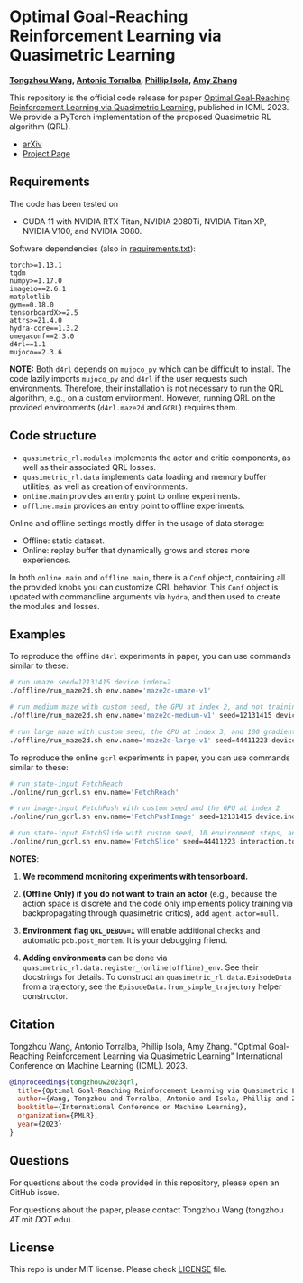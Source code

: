 # Optimal Goal-Reaching Reinforcement Learning via Quasimetric Learning

**[Tongzhou Wang](https://tongzhouwang.info/), [Antonio Torralba](https://web.mit.edu/torralba/www/), [Phillip Isola](https://web.mit.edu/phillipi/), [Amy Zhang](https://amyzhang.github.io/)**

This repository is the official code release for paper [Optimal Goal-Reaching Reinforcement Learning via Quasimetric Learning](https://www.tongzhouwang.info/quasimetric_rl/), published in ICML 2023. We provide a PyTorch implementation of the proposed Quasimetric RL algorithm (QRL).

+ [arXiv](https://arxiv.org/abs/2304.01203)
+ [Project Page](https://www.tongzhouwang.info/quasimetric_rl/)

## Requirements
The code has been tested on

+ CUDA 11 with NVIDIA RTX Titan, NVIDIA 2080Ti, NVIDIA Titan XP, NVIDIA V100, and NVIDIA 3080.

Software dependencies (also in [requirements.txt](./requirements.txt)):

```
torch>=1.13.1
tqdm
numpy>=1.17.0
imageio==2.6.1
matplotlib
gym==0.18.0
tensorboardX>=2.5
attrs>=21.4.0
hydra-core==1.3.2
omegaconf==2.3.0
d4rl==1.1
mujoco==2.3.6
```

**NOTE:** Both `d4rl` depends on `mujoco_py` which can be difficult to install. The code lazily imports `mujoco_py` and  `d4rl` if the user requests such environments. Therefore, their installation is not necessary to run the QRL algorithm, e.g., on a custom environment. However, running QRL on the provided environments (`d4rl.maze2d` and `GCRL`) requires them.

## Code structure

+ `quasimetric_rl.modules` implements the actor and critic components, as well as their associated QRL losses.
+ `quasimetric_rl.data` implements data loading and memory buffer utilities, as well as creation of environments.
+ `online.main` provides an entry point to online experiments.
+ `offline.main` provides an entry point to offline experiments.

Online and offline settings mostly differ in the usage of data storage:
+ Offline: static dataset.
+ Online: replay buffer that dynamically grows and stores more experiences.

In both `online.main` and `offline.main`, there is a `Conf` object, containing all the provided knobs you can customize QRL behavior. This `Conf` object is updated with commandline arguments via `hydra`, and then used to create the modules and losses.

## Examples

To reproduce the offline `d4rl`  experiments in paper, you can use commands similar to these:

```sh
# run umaze seed=12131415 device.index=2
./offline/run_maze2d.sh env.name='maze2d-umaze-v1'

# run medium maze with custom seed, the GPU at index 2, and not training an actor
./offline/run_maze2d.sh env.name='maze2d-medium-v1' seed=12131415 device.index=2 agent.actor=null

# run large maze with custom seed, the GPU at index 3, and 100 gradient steps
./offline/run_maze2d.sh env.name='maze2d-large-v1' seed=44411223 device.index=3 total_optim_steps=100
```

To reproduce the online `gcrl`  experiments in paper, you can use commands similar to these:

```sh
# run state-input FetchReach
./online/run_gcrl.sh env.name='FetchReach'

# run image-input FetchPush with custom seed and the GPU at index 2
./online/run_gcrl.sh env.name='FetchPushImage' seed=12131415 device.index=2

# run state-input FetchSlide with custom seed, 10 environment steps, and 3 critics
./online/run_gcrl.sh env.name='FetchSlide' seed=44411223 interaction.total_env_steps=10 agent.num_critics=3
```

**NOTES**:
1. **We recommend monitoring experiments with tensorboard.**

2. **(Offline Only) if you do not want to train an actor** (e.g., because the action space is discrete and the code only implements policy training via backpropagating through quasimetric critics), add `agent.actor=null`.

3. **Environment flag `QRL_DEBUG=1`** will enable additional checks and automatic `pdb.post_mortem`. It is your debugging friend.

4. **Adding environments** can be done via `quasimetric_rl.data.register_(online|offline)_env`. See their docstrings for details. To construct an `quasimetric_rl.data.EpisodeData` from a  trajectory, see the `EpisodeData.from_simple_trajectory` helper constructor.


## Citation
Tongzhou Wang, Antonio Torralba, Phillip Isola, Amy Zhang. "Optimal Goal-Reaching Reinforcement Learning via Quasimetric Learning" International Conference on Machine Learning (ICML). 2023.

```bib
@inproceedings{tongzhouw2023qrl,
  title={Optimal Goal-Reaching Reinforcement Learning via Quasimetric Learning},
  author={Wang, Tongzhou and Torralba, Antonio and Isola, Phillip and Zhang, Amy},
  booktitle={International Conference on Machine Learning},
  organization={PMLR},
  year={2023}
}
```

## Questions

For questions about the code provided in this repository, please open an GitHub issue.

For questions about the paper, please contact Tongzhou Wang (tongzhou _AT_ mit _DOT_ edu).

## License
This repo is under MIT license. Please check [LICENSE](./LICENSE) file.
